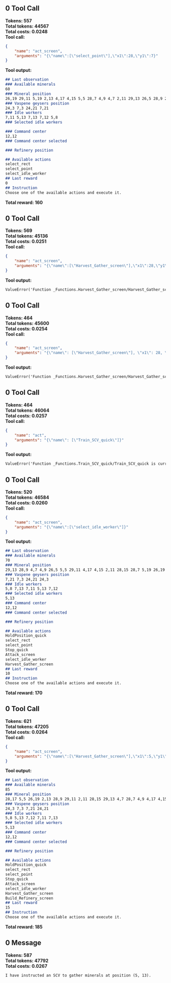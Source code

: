 ## 0 Tool Call
**Tokens: 557**  
**Total tokens: 44567**  
**Total costs: 0.0248**  
**Tool call:**  
```json
{
    "name": "act_screen",
    "arguments": "{\"name\":[\"select_point\"],\"x1\":28,\"y1\":7}"
}
```
**Tool output:**  
```markdown
## Last observation
### Available minerals
60
### Mineral position
26,19 29,11 5,19 2,13 4,17 4,15 5,5 28,7 4,9 4,7 2,11 29,13 26,5 28,9 28,15 28,17
### Vaspene geysers position
24,3 7,3 24,21 7,21
### Idle workers
7,11 5,13 7,13 7,12 5,8
### Selected idle workers

### Command center
12,12
### Command center selected

### Refinery position

## Available actions
select_rect
select_point
select_idle_worker
## Last reward
0
## Instruction
Choose one of the available actions and execute it.
```
**Total reward: 160**  
## 0 Tool Call
**Tokens: 569**  
**Total tokens: 45136**  
**Total costs: 0.0251**  
**Tool call:**  
```json
{
    "name": "act_screen",
    "arguments": "{\"name\":[\"Harvest_Gather_screen\"],\"x1\":28,\"y1\":7}"
}
```
**Tool output:**  
```markdown
ValueError('Function _Functions.Harvest_Gather_screen/Harvest_Gather_screen is currently not available')
```
## 0 Tool Call
**Tokens: 464**  
**Total tokens: 45600**  
**Total costs: 0.0254**  
**Tool call:**  
```json
{
    "name": "act_screen",
    "arguments": "{\"name\": [\"Harvest_Gather_screen\"], \"x1\": 28, \"y1\": 7}"
}
```
**Tool output:**  
```markdown
ValueError('Function _Functions.Harvest_Gather_screen/Harvest_Gather_screen is currently not available')
```
## 0 Tool Call
**Tokens: 464**  
**Total tokens: 46064**  
**Total costs: 0.0257**  
**Tool call:**  
```json
{
    "name": "act",
    "arguments": "{\"name\": [\"Train_SCV_quick\"]}"
}
```
**Tool output:**  
```markdown
ValueError('Function _Functions.Train_SCV_quick/Train_SCV_quick is currently not available')
```
## 0 Tool Call
**Tokens: 520**  
**Total tokens: 46584**  
**Total costs: 0.0260**  
**Tool call:**  
```json
{
    "name": "act_screen",
    "arguments": "{\"name\":[\"select_idle_worker\"]}"
}
```
**Tool output:**  
```markdown
## Last observation
### Available minerals
70
### Mineral position
29,13 28,9 4,7 4,9 26,5 5,5 29,11 4,17 4,15 2,11 28,15 28,7 5,19 26,19 2,13 28,17
### Vaspene geysers position
7,21 7,3 24,21 24,3
### Idle workers
5,8 7,13 7,11 5,13 7,12
### Selected idle workers
5,13
### Command center
12,12
### Command center selected

### Refinery position

## Available actions
HoldPosition_quick
select_rect
select_point
Stop_quick
Attack_screen
select_idle_worker
Harvest_Gather_screen
## Last reward
10
## Instruction
Choose one of the available actions and execute it.
```
**Total reward: 170**  
## 0 Tool Call
**Tokens: 621**  
**Total tokens: 47205**  
**Total costs: 0.0264**  
**Tool call:**  
```json
{
    "name": "act_screen",
    "arguments": "{\"name\":[\"Harvest_Gather_screen\"],\"x1\":5,\"y1\":13}"
}
```
**Tool output:**  
```markdown
## Last observation
### Available minerals
85
### Mineral position
28,17 5,5 26,19 2,13 28,9 29,11 2,11 28,15 29,13 4,7 28,7 4,9 4,17 4,15 26,5 5,19
### Vaspene geysers position
24,3 7,3 7,21 24,21
### Idle workers
5,8 5,13 7,12 7,11 7,13
### Selected idle workers
5,13
### Command center
12,12
### Command center selected

### Refinery position

## Available actions
HoldPosition_quick
select_rect
select_point
Stop_quick
Attack_screen
select_idle_worker
Harvest_Gather_screen
Build_Refinery_screen
## Last reward
15
## Instruction
Choose one of the available actions and execute it.
```
**Total reward: 185**  
## 0 Message
**Tokens: 587**  
**Total tokens: 47792**  
**Total costs: 0.0267**  
```markdown
I have instructed an SCV to gather minerals at position (5, 13).
```
